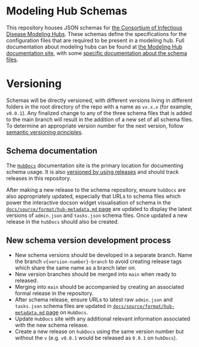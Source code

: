 # Modeling Hub Schemas

This repository houses JSON schemas for [the Consortium of Infectious Disease Modeling Hubs](https://github.com/Infectious-Disease-Modeling-Hubs). These schemas define the specifications for the configuration files that are required to be present in a modeling hub. Full documentation about modeling hubs can be found at [the Modeling Hub documentation site](https://hubdocs.readthedocs.io/en/latest/), with some [specific documentation about the schema files](https://hubdocs.readthedocs.io/en/latest/format/hub-metadata.html).

# Versioning

Schemas will be directly versioned, with different versions living in different folders in the root directory of the repo with a name as `vx.x.x` (for example, `v0.0.1`). Any finalized change to any of the three schema files that is added to the main branch will result in the addition of a new set of all schema files. To determine an appropriate version number for the next version, follow [semantic versioning principles](https://snowplow.io/blog/introducing-schemaver-for-semantic-versioning-of-schemas/).

## Schema documentation

The [`HubDocs`](https://github.com/Infectious-Disease-Modeling-Hubs/hubDocs/tree/main) documentation site is the primary location for documenting schema usage. It is also [versioned by using releases](https://docs.readthedocs.io/en/stable/versions.html) and should track releases in this repository. 

After making a new release to the schema repository, ensure `hubDocs` are also appropriately updated, especially that URLs to schema files which power the interactive docson widget visualisation of schema in the [`docs/source/format/hub-metadata.md` page](https://github.com/Infectious-Disease-Modeling-Hubs/hubDocs/blob/main/docs/source/format/hub-metadata.md?plain=1) are updated to display the latest versions of `admin.json` and `tasks.json` schema files. Once updated a new release in the `hubDocs` should also be created.

## New schema version development process

- New schema versions should be developed in a separate branch. Name the branch `v{version-number}-branch` to avoid creating release tags which share the same name as a branch later on.
- New version branches should be merged into `main` when ready to released.
- Merging into `main` should be accompanied by creating an associated formal release in the repository.
- After schema release, ensure URLs to latest raw `admin.json` and `tasks.json` schema files are updated in [`docs/source/format/hub-metadata.md` page](https://github.com/Infectious-Disease-Modeling-Hubs/hubDocs/blob/main/docs/source/format/hub-metadata.md?plain=1) on `HubDocs`.
- Update `HubDocs` site with any additional relevant information associated with the new schema release.
- Create a new release on `hubDocs` using the same version number but without the `v` (e.g. `v0.0.1` would be released as `0.0.1` on `hubDocs`).



